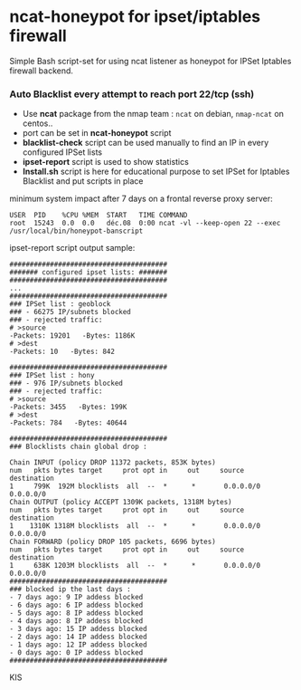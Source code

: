 # ncat-honeypot for ipset/iptables firewall

Simple Bash script-set for using ncat listener as honeypot for IPSet Iptables firewall backend.

### Auto Blacklist every attempt to reach port 22/tcp (ssh)

- Use **ncat** package from the nmap team : `ncat` on debian, `nmap-ncat` on centos..
- port can be set in **ncat-honeypot** script
- **blacklist-check** script can be used manually to find an IP in every configured IPSet lists
- **ipset-report** script is used to show statistics
- **Install.sh** script is here for educational purpose to set IPSet for Iptables Blacklist and put scripts in place


minimum system impact after 7 days on a frontal reverse proxy server:
```
USER  PID    %CPU %MEM  START   TIME COMMAND
root  15243  0.0  0.0   déc.08  0:00 ncat -vl --keep-open 22 --exec /usr/local/bin/honeypot-banscript
```

ipset-report script output sample:

```
#######################################
####### configured ipset lists: #######
#######################################
...
#######################################
### IPSet list : geoblock
### - 66275 IP/subnets blocked
### - rejected traffic:
# >source
-Packets: 19201   -Bytes: 1186K
# >dest
-Packets: 10   -Bytes: 842

#######################################
### IPSet list : hony
### - 976 IP/subnets blocked
### - rejected traffic:
# >source
-Packets: 3455   -Bytes: 199K
# >dest
-Packets: 784   -Bytes: 40644

#######################################
### Blocklists chain global drop :

Chain INPUT (policy DROP 11372 packets, 853K bytes)
num   pkts bytes target     prot opt in     out     source               destination
1     799K  192M blocklists  all  --  *      *       0.0.0.0/0            0.0.0.0/0
Chain OUTPUT (policy ACCEPT 1309K packets, 1318M bytes)
num   pkts bytes target     prot opt in     out     source               destination
1    1310K 1318M blocklists  all  --  *      *       0.0.0.0/0            0.0.0.0/0
Chain FORWARD (policy DROP 105 packets, 6696 bytes)
num   pkts bytes target     prot opt in     out     source               destination
1     638K 1203M blocklists  all  --  *      *       0.0.0.0/0            0.0.0.0/0
#######################################
### blocked ip the last days :
- 7 days ago: 9 IP addess blocked
- 6 days ago: 6 IP addess blocked
- 5 days ago: 8 IP addess blocked
- 4 days ago: 8 IP addess blocked
- 3 days ago: 15 IP addess blocked
- 2 days ago: 14 IP addess blocked
- 1 days ago: 12 IP addess blocked
- 0 days ago: 0 IP addess blocked
#######################################
```

KIS
